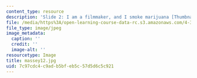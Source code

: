 ```yaml
---
content_type: resource
description: 'Slide 2: I am a filmmaker, and I smoke marijuana [Thumbnail]'
file: /media/https%3A/open-learning-course-data-rc.s3.amazonaws.com/4-341-introduction-to-photography-fall-2002/7c97cdc4c9adb5bfeb5c57d5d6c5c921_massey12.jpg
file_type: image/jpeg
image_metadata:
  caption: ''
  credit: ''
  image-alt: ''
resourcetype: Image
title: massey12.jpg
uid: 7c97cdc4-c9ad-b5bf-eb5c-57d5d6c5c921
---
```

